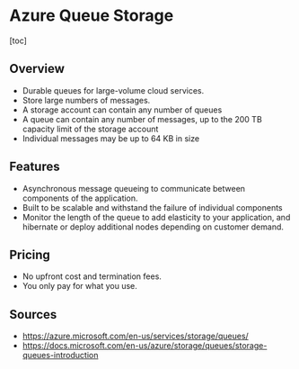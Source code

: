 # Azure Queue Storage
[toc]
## Overview 
- Durable queues for large-volume cloud services.
- Store large numbers of messages.
- A storage account can contain any number of queues
- A queue can contain any number of messages, up to the 200 TB capacity  limit of the storage account
- Individual messages may be up to 64 KB in  size



## Features

- Asynchronous message queueing to communicate between components of the application.
- Built to be scalable and withstand the failure of individual components
- Monitor the length of the queue to add elasticity to your  application, and hibernate or deploy additional nodes depending on  customer demand.



## Pricing

- No upfront cost and termination fees.
- You only pay for what you use.



## Sources

- https://azure.microsoft.com/en-us/services/storage/queues/
- https://docs.microsoft.com/en-us/azure/storage/queues/storage-queues-introduction